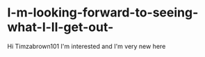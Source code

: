 # I-m-looking-forward-to-seeing-what-I-ll-get-out-
Hi Timzabrown101 I'm interested and I'm very new here 
